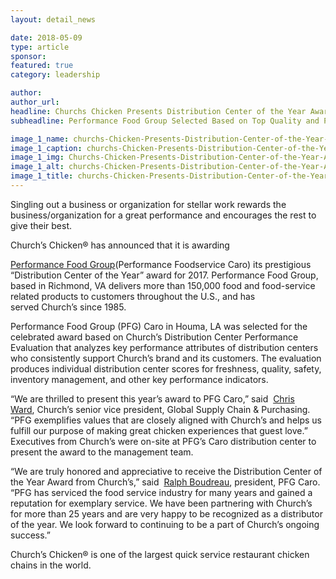 ```yaml
---
layout: detail_news

date: 2018-05-09
type: article
sponsor:
featured: true
category: leadership        

author:  
author_url: 
headline: Churchs Chicken Presents Distribution Center of the Year Award
subheadline: Performance Food Group Selected Based on Top Quality and Performance 

image_1_name: churchs-Chicken-Presents-Distribution-Center-of-the-Year-Award-40968
image_1_caption: churchs-Chicken-Presents-Distribution-Center-of-the-Year-Award-40968
image_1_img: Churchs-Chicken-Presents-Distribution-Center-of-the-Year-Award-40968.jpg
image_1_alt: churchs-Chicken-Presents-Distribution-Center-of-the-Year-Award-40968
image_1_title: churchs-Chicken-Presents-Distribution-Center-of-the-Year-Award-40968
---
```

	
Singling out a business or organization for stellar work rewards the business/organization for a great performance and encourages the rest to give their best.

<!--more-->Church&rsquo;s Chicken&reg;&nbsp;has announced that it is awarding&nbsp;
[Performance Food Group](http://pfgc.com/)(Performance Foodservice Caro) its prestigious &ldquo;Distribution Center of the Year&rdquo; award for 2017. Performance Food Group, based in Richmond, VA delivers more than 150,000 food and food-service related products to customers throughout the U.S., and has served&nbsp;Church&rsquo;s&nbsp;since 1985.

Performance Food Group (PFG) Caro in Houma, LA was selected for the celebrated award based on&nbsp;Church&rsquo;s&nbsp;Distribution Center Performance Evaluation that analyzes key performance attributes of distribution centers who consistently support&nbsp;Church&rsquo;s&nbsp;brand and its customers. The evaluation produces individual distribution center scores for freshness, quality, safety, inventory management, and other key performance indicators.

&ldquo;We are thrilled to present this year&rsquo;s award to PFG Caro,&rdquo; said&nbsp;
[Chris Ward](https://www.linkedin.com/in/chris-ward-2a88b13a/),&nbsp;Church&rsquo;s&nbsp;senior vice president, Global Supply Chain &amp; Purchasing. &ldquo;PFG exemplifies values that are closely aligned with&nbsp;Church&rsquo;s&nbsp;and helps us fulfill our purpose of making great chicken experiences that guest love.&rdquo; Executives from&nbsp;Church&rsquo;s&nbsp;were on-site at PFG&rsquo;s Caro distribution center to present the award to the management team.

&ldquo;We are truly honored and appreciative to receive the Distribution Center of the Year Award from&nbsp;Church&rsquo;s,&rdquo; said&nbsp;
[Ralph Boudreau](https://www.linkedin.com/in/ralph-boudreau-4a87ab90/), president, PFG Caro. &ldquo;PFG has serviced the food service industry for many years and gained a reputation for exemplary service. We have been partnering&nbsp;with Church&rsquo;s for more than 25 years and are very happy to be recognized as a distributor of the year. We look forward to continuing to be a part of&nbsp;Church&rsquo;s&nbsp;ongoing success.&rdquo;

Church&rsquo;s Chicken&reg;&nbsp;is one of the largest quick service restaurant chicken chains in the world.